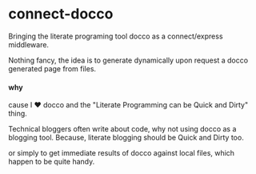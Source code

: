 # connect-docco

Bringing the literate programing tool docco as a connect/express middleware.

Nothing fancy, the idea is to generate dynamically upon request a docco generated page from files.

#### why

cause I ♥ docco and the "Literate Programming can be Quick and Dirty" thing.

Technical bloggers often write about code, why not using docco as a blogging tool. Because, literate blogging should be Quick and Dirty too.

or simply to get immediate results of docco against local files, which happen to be quite handy.


